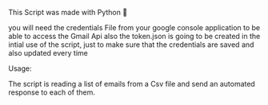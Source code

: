 This Script was made with Python 🐍 

you will need the credentials File from your google console application to be able to access the Gmail Api
also the token.json is going to be created in the intial use of the script, just to make sure that the credentials are saved and also updated every time

Usage:

The script is reading a list of emails from a Csv file and send an automated response to each of them.
